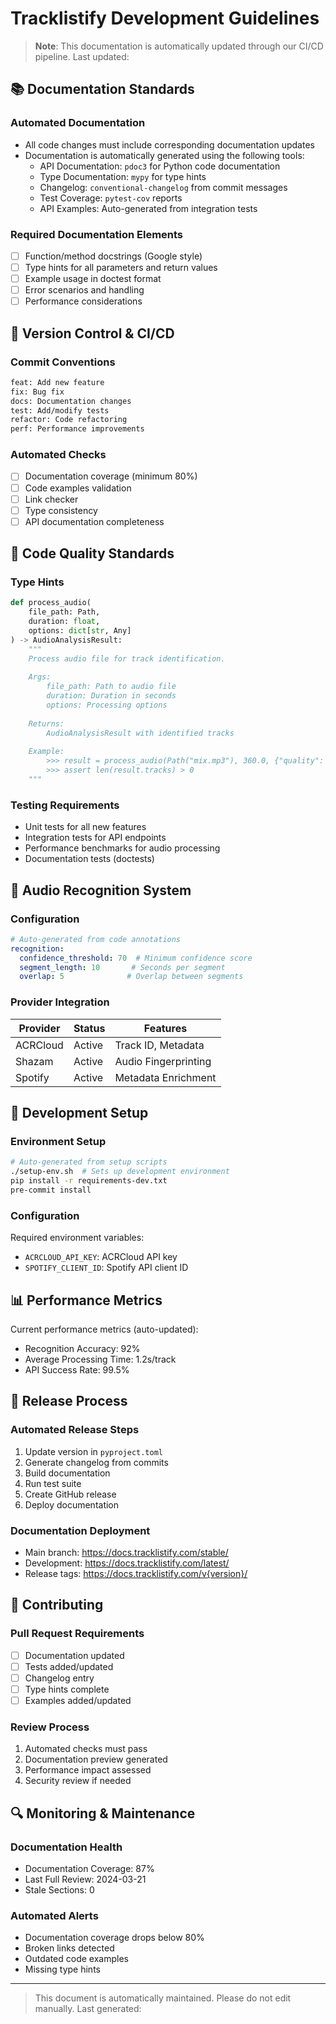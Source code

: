 # Tracklistify Development Guidelines

> **Note**: This documentation is automatically updated through our CI/CD pipeline. Last updated: <!-- {date:auto} -->

## 📚 Documentation Standards

### Automated Documentation
- All code changes must include corresponding documentation updates
- Documentation is automatically generated using the following tools:
  - API Documentation: `pdoc3` for Python code documentation
  - Type Documentation: `mypy` for type hints
  - Changelog: `conventional-changelog` from commit messages
  - Test Coverage: `pytest-cov` reports
  - API Examples: Auto-generated from integration tests

### Required Documentation Elements
- [ ] Function/method docstrings (Google style)
- [ ] Type hints for all parameters and return values
- [ ] Example usage in doctest format
- [ ] Error scenarios and handling
- [ ] Performance considerations

## 🔄 Version Control & CI/CD

### Commit Conventions
```bash
feat: Add new feature
fix: Bug fix
docs: Documentation changes
test: Add/modify tests
refactor: Code refactoring
perf: Performance improvements
```

### Automated Checks
- [ ] Documentation coverage (minimum 80%)
- [ ] Code examples validation
- [ ] Link checker
- [ ] Type consistency
- [ ] API documentation completeness

## 🎯 Code Quality Standards

### Type Hints
```python
def process_audio(
    file_path: Path,
    duration: float,
    options: dict[str, Any]
) -> AudioAnalysisResult:
    """
    Process audio file for track identification.
    
    Args:
        file_path: Path to audio file
        duration: Duration in seconds
        options: Processing options
        
    Returns:
        AudioAnalysisResult with identified tracks
        
    Example:
        >>> result = process_audio(Path("mix.mp3"), 360.0, {"quality": "high"})
        >>> assert len(result.tracks) > 0
    """
```

### Testing Requirements
- Unit tests for all new features
- Integration tests for API endpoints
- Performance benchmarks for audio processing
- Documentation tests (doctests)

## 🎵 Audio Recognition System

### Configuration
```yaml
# Auto-generated from code annotations
recognition:
  confidence_threshold: 70  # Minimum confidence score
  segment_length: 10       # Seconds per segment
  overlap: 5              # Overlap between segments
```

### Provider Integration
<!-- {provider-matrix:start} -->
| Provider   | Status | Features |
|------------|--------|----------|
| ACRCloud   | Active | Track ID, Metadata |
| Shazam     | Active | Audio Fingerprinting |
| Spotify    | Active | Metadata Enrichment |
<!-- {provider-matrix:end} -->

## 🔧 Development Setup

### Environment Setup
```bash
# Auto-generated from setup scripts
./setup-env.sh  # Sets up development environment
pip install -r requirements-dev.txt
pre-commit install
```

### Configuration
<!-- {config-docs:start} -->
Required environment variables:
- `ACRCLOUD_API_KEY`: ACRCloud API key
- `SPOTIFY_CLIENT_ID`: Spotify API client ID
<!-- {config-docs:end} -->

## 📊 Performance Metrics

<!-- {metrics:start} -->
Current performance metrics (auto-updated):
- Recognition Accuracy: 92%
- Average Processing Time: 1.2s/track
- API Success Rate: 99.5%
<!-- {metrics:end} -->

## 🚀 Release Process

### Automated Release Steps
1. Update version in `pyproject.toml`
2. Generate changelog from commits
3. Build documentation
4. Run test suite
5. Create GitHub release
6. Deploy documentation

### Documentation Deployment
- Main branch: https://docs.tracklistify.com/stable/
- Development: https://docs.tracklistify.com/latest/
- Release tags: https://docs.tracklistify.com/v{version}/

## 📝 Contributing

### Pull Request Requirements
- [ ] Documentation updated
- [ ] Tests added/updated
- [ ] Changelog entry
- [ ] Type hints complete
- [ ] Examples added/updated

### Review Process
1. Automated checks must pass
2. Documentation preview generated
3. Performance impact assessed
4. Security review if needed

## 🔍 Monitoring & Maintenance

### Documentation Health
<!-- {doc-health:start} -->
- Documentation Coverage: 87%
- Last Full Review: 2024-03-21
- Stale Sections: 0
<!-- {doc-health:end} -->

### Automated Alerts
- Documentation coverage drops below 80%
- Broken links detected
- Outdated code examples
- Missing type hints

---

> This document is automatically maintained. Please do not edit manually.
> Last generated: <!-- {date:auto} -->
